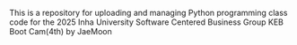 This is a repository for uploading and managing Python programming class code for the 2025 Inha University Software Centered Business Group KEB Boot Cam(4th)
by JaeMoon